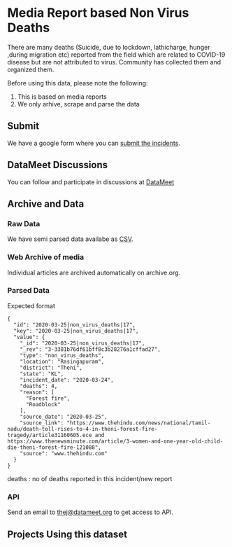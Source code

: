 # Media Report based Non Virus Deaths 

There are many deaths (Suicide, due to lockdown, lathicharge, hunger ,during migration etc) reported from the field which are related to COVID-19 disease but are not attributed to virus. Community has collected them and organized them. 


Before using this data, please note the following:
 
 1. This is based on media reports
 2. We only arhive, scrape and parse the data


## Submit
We have a google form where you can [submit the incidents](https://forms.gle/4BkJvBZH66kS65qbA).


## DataMeet Discussions 
You can follow and participate in discussions at [DataMeet](https://groups.google.com/forum/#!topic/datameet/_HnOB5iyEx0)

## Archive and Data


### Raw Data
We have semi parsed data availabe as [CSV](https://github.com/datameet/covid19/tree/master/non-virus-deaths-media-reports-backup).

### Web Archive of media
Individual articles are archived automatically on archive.org. 


### Parsed Data
 Expected format

```
{
  "id": "2020-03-25|non_virus_deaths|17",
  "key": "2020-03-25|non_virus_deaths|17",
  "value": {
    "_id": "2020-03-25|non_virus_deaths|17",
    "_rev": "3-3381b76df61bff8c3b28276a1cffad27",
    "type": "non_virus_deaths",
    "location": "Rasingapuram",
    "district": "Theni",
    "state": "KL",
    "incident_date": "2020-03-24",
    "deaths": 4,
    "reason": [
      "Forest fire",
      "Roadblock"
    ],
    "source_date": "2020-03-25",
    "source_link": "https://www.thehindu.com/news/national/tamil-nadu/death-toll-rises-to-4-in-theni-forest-fire-tragedy/article31160605.ece and https://www.thenewsminute.com/article/3-women-and-one-year-old-child-die-theni-forest-fire-121088",
    "source": "www.thehindu.com"
  }
}
```

deaths : no of deaths reported in this incident/new report

### API
Send an email to thej@datameet.org to get access to API.


## Projects Using this dataset
